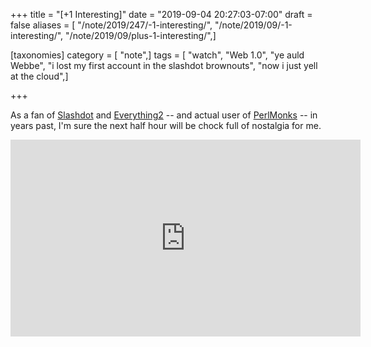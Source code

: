 +++
title = "[+1 Interesting]"
date = "2019-09-04 20:27:03-07:00"
draft = false
aliases = [ "/note/2019/247/-1-interesting/", "/note/2019/09/-1-interesting/", "/note/2019/09/plus-1-interesting/",]

[taxonomies]
category = [ "note",]
tags = [ "watch", "Web 1.0", "ye auld Webbe", "i lost my first account in the slashdot brownouts", "now i just yell at the cloud",]

+++

As a fan of [Slashdot](https://slashdot.org) and [Everything2](https://everything2.com/) -- and
actual user of [PerlMonks](https://perlmonks.org/) -- in years past, I'm sure the next half hour will be chock full of
nostalgia for me.

<iframe width="560" height="315" src="https://www.youtube.com/embed/deefSs5Qxz0" title="YouTube video player" frameborder="0" allow="accelerometer; autoplay; clipboard-write; encrypted-media; gyroscope; picture-in-picture" allowfullscreen></iframe>